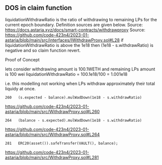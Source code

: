 ## DOS in claim function 

liquidationWithdrawRatio is the ratio of withdrawing to remaining LPs for the current epoch boundary. Definition sources are given below. 
Source:  https://docs.astaria.xyz/docs/smart-contracts/withdrawproxy
Source: https://github.com/code-423n4/2023-01-astaria/blob/main/src/interfaces/IWithdrawProxy.sol#L28
if liquidationWithdrawRatio is above the 1e18 then (1e18 - s.withdrawRatio) is negative and so claim function revert. 

Proof of Concept

lets consider withdrawing amount is 100.1WETH and remaining LPs amount is 100 wei 
liquidationWithdrawRatio = 100.1e18/100 = 1.001e18 

i.e. this modelling not working when LPs withdraw approximately their total liquidy at once.


    260   (s.expected - balance).mulWadDown(1e18 - s.withdrawRatio)

https://github.com/code-423n4/2023-01-astaria/blob/main/src/WithdrawProxy.sol#L260

    264   (balance - s.expected).mulWadDown(1e18 - s.withdrawRatio)

https://github.com/code-423n4/2023-01-astaria/blob/main/src/WithdrawProxy.sol#L264

    281   ERC20(asset()).safeTransfer(VAULT(), balance);
    
https://github.com/code-423n4/2023-01-astaria/blob/main/src/WithdrawProxy.sol#L281










